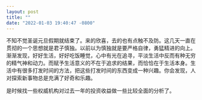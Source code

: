 ```yaml
---
layout: post
title: ""
date: "2022-01-03 19:40:47 -0800"
---
```


不知不觉圣诞元旦假期就结束了。来的欣喜，去的也有点触不及防。这几天一直在贯彻的一个思想就是君子慎独。以前以为慎独就是要严格自律，勇猛精进的向上。渐渐发现，好好生活，好好吃饭睡觉，心中有光在追寻，平淡生活中反而有种无穷的精气神和动力。而赋予生活意义的不在于追求的结果，而恰恰在于生活本身。生活中有很多打发时间的方法，把这些打发时间的东西变成一种兴趣。你会发现，人对探索新事物总是充满了好奇和乐趣。

是时候找一些权威机构对过去一年的投资收益做一些比较全面的分析了。
